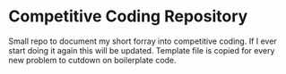 # Competitive Coding Repository

Small repo to document my short forray into competitive coding. If I ever start doing it again this will be updated. Template file is copied for every new problem to cutdown on boilerplate code.
